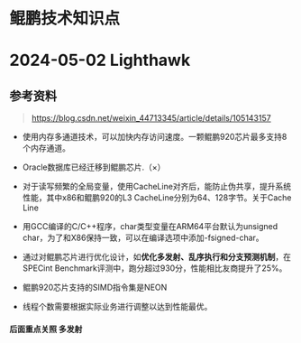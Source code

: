 # 鲲鹏技术知识点

# 2024-05-02 Lighthawk

## 参考资料
> https://blog.csdn.net/weixin_44713345/article/details/105143157

- 使用内存多通道技术，可以加快内存访问速度。一颗鲲鹏920芯片最多支持8个内存通道。

- Oracle数据库已经迁移到鲲鹏芯片.（×）

- 对于读写频繁的全局变量，使用CacheLine对齐后，能防止伪共享，提升系统性能，其中x86和鲲鹏920的L3 CacheLine分别为64、128字节。关于Cache Line

- 用GCC编译的C/C++程序，char类型变量在ARM64平台默认为unsigned char，为了和X86保持一致，可以在编译选项中添加-fsigned-char。

- 通过对鲲鹏芯片进行优化设计，如**优化多发射、乱序执行和分支预测机制**，在SPECint Benchmark评测中，跑分超过930分，性能相比友商提升了25%。

- 鲲鹏920芯片支持的SIMD指令集是NEON

- 线程个数需要根据实际业务进行调整以达到性能最优。

  

#### 后面重点关照 多发射

  